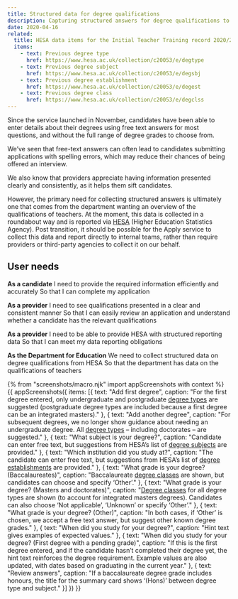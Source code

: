 ```yaml
---
title: Structured data for degree qualifications
description: Capturing structured answers for degree qualifications to facilitate reporting to HESA.
date: 2020-04-16
related:
  title: HESA data items for the Initial Teacher Training record 2020/21
  items:
    - text: Previous degree type
      href: https://www.hesa.ac.uk/collection/c20053/e/degtype
    - text: Previous degree subject
      href: https://www.hesa.ac.uk/collection/c20053/e/degsbj
    - text: Previous degree establishment
      href: https://www.hesa.ac.uk/collection/c20053/e/degest
    - text: Previous degree class
      href: https://www.hesa.ac.uk/collection/c20053/e/degclss
---
```


Since the service launched in November, candidates have been able to enter details about their degrees using free text answers for most questions, and without the full range of degree grades to choose from.

We’ve seen that free-text answers can often lead to candidates submitting applications with spelling errors, which may reduce their chances of being offered an interview.

We also know that providers appreciate having information presented clearly and consistently, as it helps them sift candidates.

However, the primary need for collecting structured answers is ultimately one that comes from the department wanting an overview of the qualifications of teachers. At the moment, this data is collected in a roundabout way and is reported via [HESA](https://www.hesa.ac.uk) (Higher Education Statistics Agency). Post transition, it should be possible for the Apply service to collect this data and report directly to internal teams, rather than require providers or third-party agencies to collect it on our behalf.

## User needs

**As a candidate**
I need to provide the required information efficiently and accurately
So that I can complete my application

**As a provider**
I need to see qualifications presented in a clear and consistent manner
So that I can easily review an application and understand whether a candidate has the relevant qualifications

**As a provider**
I need to be able to provide HESA with structured reporting data
So that I can meet my data reporting obligations

**As the Department for Education**
We need to collect structured data on degree qualifications from HESA
So that the department has data on the qualifications of teachers

{% from "screenshots/macro.njk" import appScreenshots with context %}
{{ appScreenshots({
  items: [{
    text: "Add first degree",
    caption: "For the first degree entered, only undergraduate and postgraduate [degree types](https://www.hesa.ac.uk/collection/c20053/e/degtype) are suggested (postgraduate degree types are included because a first degree can be an integrated masters)."
  }, {
    text: "Add another degree",
    caption: "For subsequent degrees, we no longer show guidance about needing an undergraduate degree. All [degree types](https://www.hesa.ac.uk/collection/c20053/e/degtype) – including doctorates – are suggested."
  }, {
    text: "What subject is your degree?",
    caption: "Candidate can enter free text, but suggestions from HESA’s list of [degree subjects](https://www.hesa.ac.uk/collection/c20053/e/degsbj) are provided."
  }, {
    text: "Which institution did you study at?",
    caption: "The candidate can enter free text, but suggestions from HESA’s list of [degree establishments](https://www.hesa.ac.uk/collection/c20053/e/degest) are provided."
  }, {
    text: "What grade is your degree? (Baccalaureates)",
    caption: "Baccalaureate [degree classes](https://www.hesa.ac.uk/collection/c20053/e/degclss) are shown, but candidates can choose and specify ‘Other’."
  }, {
    text: "What grade is your degree? (Masters and doctorates)",
    caption: "[Degree classes](https://www.hesa.ac.uk/collection/c20053/e/degclss) for all degree types are shown (to account for integrated masters degrees). Candidates can also choose ‘Not applicable’, ‘Unknown’ or specify ‘Other’."
  }, {
    text: "What grade is your degree? (Other)",
    caption: "In both cases, if ‘Other’ is chosen, we accept a free text answer, but suggest other known degree grades."
  }, {
    text: "When did you study for your degree?",
    caption: "Hint text gives examples of expected values."
  }, {
    text: "When did you study for your degree? (First degree with a pending grade)",
    caption: "If this is the first degree entered, and if the candidate hasn’t completed their degree yet, the hint text reinforces the degree requirement. Example values are also updated, with dates based on graduating in the current year."
  }, {
    text: "Review answers",
    caption: "If a baccalaureate degree grade includes honours, the title for the summary card shows ‘(Hons)’ between degree type and subject."
  }]
}) }}
